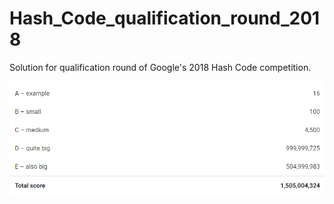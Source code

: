 # Hash_Code_qualification_round_2018
Solution for qualification round of Google's 2018 Hash Code competition.

![score](score.PNG)

